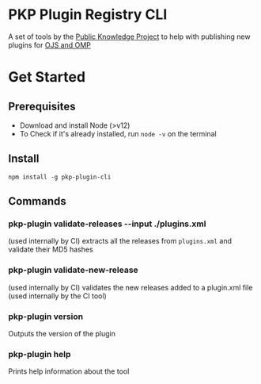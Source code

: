 # PKP Plugin Registry CLI

A set of tools by the [Public Knowledge Project](https://docs.pkp.sfu.ca/) to help with publishing new plugins for [OJS and OMP](https://docs.pkp.sfu.ca/dev/plugin-guide/en/release)

# Get Started

## Prerequisites

- Download and install Node (>v12)
- To Check if it's already installed, run `node -v` on the terminal

## Install

`npm install -g pkp-plugin-cli`

## Commands

### pkp-plugin validate-releases --input ./plugins.xml

(used internally by CI) extracts all the releases from `plugins.xml` and validate their MD5 hashes

### pkp-plugin validate-new-release

(used internally by CI) validates the new releases added to a plugin.xml file (used internally by the CI tool)

### pkp-plugin version

Outputs the version of the plugin

### pkp-plugin help

Prints help information about the tool
